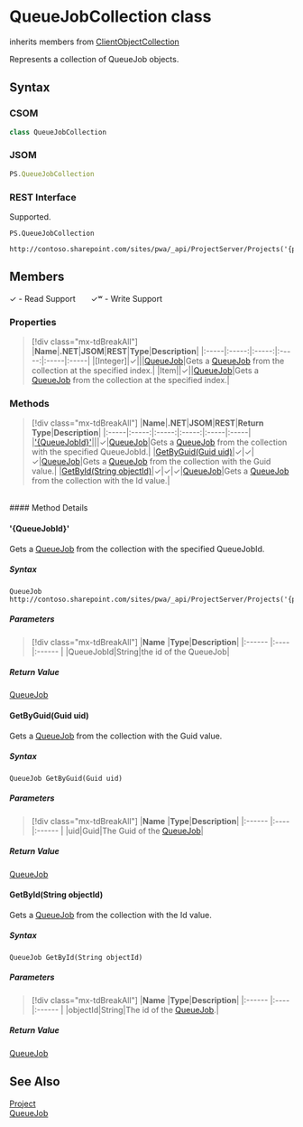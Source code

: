[comment]: # (Name:QueueJobCollection)
[comment]: # (Name:Microsoft.ProjectServer.QueueJobCollection)
[comment]: # (Type:class)
[comment]: # (Status:Verified)

# <a name="name"></a>QueueJobCollection class

inherits members from [ClientObjectCollection<QueueJob>](https://msdn.microsoft.com/EN-US/library/ee539303)<br/>

<a name="description"></a>Represents a collection of QueueJob objects.

## <a name="syntax"></a>Syntax

### CSOM

```cs
class QueueJobCollection 
```
### JSOM

```javascript
PS.QueueJobCollection
```
### REST Interface

Supported.

```
PS.QueueJobCollection

http://contoso.sharepoint.com/sites/pwa/_api/ProjectServer/Projects('{projectid}')/QueueJobs
```

## <a name="members"></a>Members


&#x2713; - Read Support &nbsp;&nbsp;&nbsp;&nbsp;&nbsp;&nbsp;&#x2713;&#x02B7; - Write Support

### <a name="properties"></a>Properties
> [!div class="mx-tdBreakAll"]
|**Name**|**.NET**|**JSOM**|**REST**|**Type**|**Description**|
|:-----|:-----:|:-----:|:-----:|:-----|:-----|
|<a name="[Integer]"></a>[Integer]|&#x2713;|||[QueueJob](QueueJob.md)|Gets a [QueueJob](QueueJob.md) from the collection at the specified index.|
|<a name="Item"></a>Item||&#x2713;||[QueueJob](QueueJob.md)|Gets a [QueueJob](QueueJob.md) from the collection at the specified index.|

### <a name="methods"></a>Methods
> [!div class="mx-tdBreakAll"]
|**Name**|**.NET**|**JSOM**|**REST**|**Return Type**|**Description**|
|:-----|:-----:|:-----:|:-----:|:-----|:-----|
|[&#39;{QueueJobId}&#39;](#&#39;{QueueJobId}&#39;)|||&#x2713;|[QueueJob](QueueJob.md)|Gets a [QueueJob](QueueJob.md) from the collection with the specified QueueJobId.|
|[GetByGuid(Guid uid)](#GetByGuid_Guid_uid_)|&#x2713;|&#x2713;|&#x2713;|[QueueJob](QueueJob.md)|Gets a [QueueJob](QueueJob.md) from the collection with the Guid value.|
|[GetById(String objectId)](#GetById_String_objectId_)|&#x2713;|&#x2713;|&#x2713;|[QueueJob](QueueJob.md)|Gets a [QueueJob](QueueJob.md) from the collection with the Id value.|

<br/>
#### Method Details

#### <a name="&#39;{QueueJobId}&#39;"></a>&#39;{QueueJobId}&#39;
 
Gets a [QueueJob](QueueJob.md) from the collection with the specified QueueJobId.

##### Syntax

```
QueueJob http://contoso.sharepoint.com/sites/pwa/_api/ProjectServer/Projects('{projectid}')/QueueJobs('{QueueJobId}')
```

##### Parameters
> [!div class="mx-tdBreakAll"]
|**Name** |**Type**|**Description**|
|:------ |:----|:------ |
|QueueJobId|String|the id of the QueueJob|

##### Return Value

[QueueJob](QueueJob.md)

#### <a name="GetByGuid_Guid_uid_"></a>GetByGuid(Guid uid)
 
Gets a [QueueJob](QueueJob.md) from the collection with the Guid value.

##### Syntax

```
QueueJob GetByGuid(Guid uid)
```

##### Parameters
> [!div class="mx-tdBreakAll"]
|**Name** |**Type**|**Description**|
|:------ |:----|:------ |
|uid|Guid|The Guid of the [QueueJob](QueueJob.md)|

##### Return Value

[QueueJob](QueueJob.md)

#### <a name="GetById_String_objectId_"></a>GetById(String objectId)
 
Gets a [QueueJob](QueueJob.md) from the collection with the Id value.

##### Syntax

```
QueueJob GetById(String objectId)
```

##### Parameters
> [!div class="mx-tdBreakAll"]
|**Name** |**Type**|**Description**|
|:------ |:----|:------ |
|objectId|String|The id of the [QueueJob](QueueJob.md).|

##### Return Value

[QueueJob](QueueJob.md)

## <a name="seeAlso"></a>See Also

[Project](Project.md)<br/>
[QueueJob](QueueJob.md)<br/>

